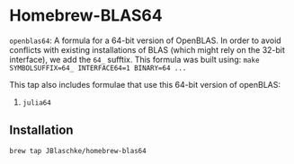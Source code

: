# Homebrew-BLAS64

`openblas64`: A formula for a 64-bit version of OpenBLAS. In order to avoid
conflicts with existing installations of BLAS (which might rely on the 32-bit
interface), we add the `64_` sufftix. This formula was built using:
`make SYMBOLSUFFIX=64_ INTERFACE64=1 BINARY=64 ...`

This tap also includes formulae that use this 64-bit version of openBLAS:
1. `julia64`

## Installation

```
brew tap JBlaschke/homebrew-blas64
```